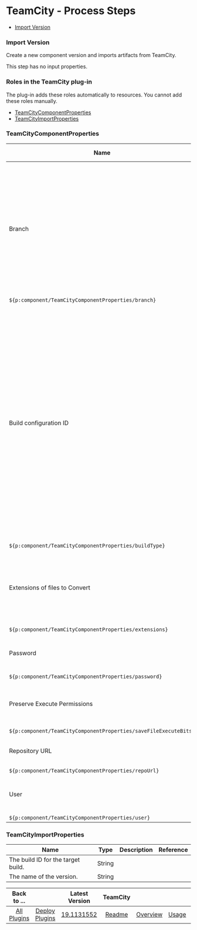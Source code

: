 
# TeamCity - Process Steps

* [Import Version](#import_version)


### Import Version

Create a new component version and imports artifacts from TeamCity.

This step has no input properties.


### Roles in the TeamCity plug-in

The plug-in adds these roles automatically to resources. You cannot add these roles manually.


* [TeamCityComponentProperties](#teamcitycomponentproperties_role)
* [TeamCityImportProperties](#teamcityimportproperties_role)


### TeamCityComponentProperties


| Name | Type | Description | Property Reference |
| --- | --- | --- | --- |
| Branch | String | The TeamCity branch name to limit build imports by branch. If avalue is not specified, artifacts are retrieved from the projects default branchdefined in TeamCity. Specifying a value of default:any imports all builds fromall TeamCity branches. |
``${p:component/TeamCityComponentProperties/branch}`` |
| Build configuration ID | String | The build configuration ID in TeamCity. In TeamCity versions earlierthan version 8.0, the build configuration IDs typically have the prefix bt. You mustinclude the prefix when you specify the build configuration ID, for example: bt256. In TeamCity versions 8.0 and later, the build configuration IDs do not include the prefix. For these versions, specify the build configuration ID as it is displayed inTeamCity. This field in previous plug-in versions is called the Build Type ID. |
``${p:component/TeamCityComponentProperties/buildType}`` |
| Extensions of files to Convert | String | A list of text file extension to convert to a new charset when imported. Separate each item with a comma, for example: txt,properties,log. |
``${p:component/TeamCityComponentProperties/extensions}`` |
| Password | Password | The password associated with the user name to access the TeamCity server. |
``${p:component/TeamCityComponentProperties/password}`` |
| Preserve Execute Permissions | Boolean | For Linux and UNIX operating systems, retain the execute permissions for each file. |
``${p:component/TeamCityComponentProperties/saveFileExecuteBits}`` |
| Repository URL | String | The base URL of the repository on the TeamCity server. |
``${p:component/TeamCityComponentProperties/repoUrl}`` |
| User | String | The user name for the account used to access the TeamCity server. |
``${p:component/TeamCityComponentProperties/user}`` |

### TeamCityImportProperties


| Name | Type | Description | Reference |
| --- | --- | --- | --- |
| The build ID for the target build. | String |  |  |
| The name of the version. | String |  |  |



|Back to ...||Latest Version|TeamCity ||||
| :---: | :---: | :---: | :---: | :---: | :---: | :---: |
|[All Plugins](../../index.md)|[Deploy Plugins](../README.md)|[19.1131552](https://raw.githubusercontent.com/UrbanCode/IBM-UCD-PLUGINS/main/files/TeamCitySourceConfig/ucd-TeamCitySourceConfig-19.1131552.zip)|[Readme](README.md)|[Overview](overview.md)|[Usage](usage.md)|[Downloads](downloads.md)|
